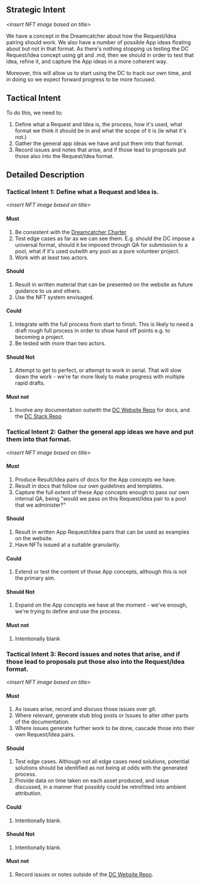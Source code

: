 ## Strategic Intent

_<insert NFT image based on title\>_

We have a concept in the Dreamcatcher about how the Request/Idea pairing should work.  We also have a number of possible App ideas floating about but not in that format.  As there's nothing stopping us testing the DC Request/Idea concept using git and .md, then we should in order to test that idea, refine it, and capture the App ideas in a more coherent way.

Moreover, this will allow us to start using the DC to track our own time, and in doing so we expect forward progress to be more focused.

## Tactical Intent

To do this, we need to:

1. Define what a Request and Idea is, the process, how it's used, what format we think it should be in and what the scope of it is (ie what it's not.)
1. Gather the general app ideas we have and put them into that format.
1. Record issues and notes that arise, and if those lead to proposals put those also into the Request/Idea format.

## Detailed Description

### Tactical Intent 1: Define what a Request and Idea is.

_<insert NFT image based on title\>_

#### Must

1. Be consistent with the [Dreamcatcher Charter](https://github.com/dreamcatcher-tech/dreamcatcher-tech.github.io/blob/master/website/docs/Dreamcatcher%20Charter.md)
1. Test edge cases as far as we can see them.  E.g. should the DC impose a universal format, should it be imposed through QA for submission to a pool, what if it's used outwith any pool as a pure volunteer project.
1. Work with at least two actors.

#### Should

1. Result in written material that can be presented on the website as future guidance to us and others.
1. Use the NFT system envisaged.

#### Could

1. Integrate with the full process from start to finish.  This is likely to need a draft rough full process in order to show hand off points e.g. to becoming a project.
1. Be tested with more than two actors.  

#### Should Not

1. Attempt to get to perfect, or attempt to work in serial.  That will slow down the work - we're far more likely to make progress with multiple rapid drafts.

#### Must not

1. Involve any documentation outwith the [DC Website Repo](https://github.com/dreamcatcher-tech/dreamcatcher-tech.github.io/tree/master/website) for docs, and the [DC Stack Repo](https://github.com/dreamcatcher-tech/dreamcatcher-stack)


### Tactical Intent 2: Gather the general app ideas we have and put them into that format.

_<insert NFT image based on title\>_

#### Must

1. Produce Result/Idea pairs of docs for the App concepts we have.
1. Result in docs that follow our own guidelines and templates.
1. Capture the full extent of these App concepts enough to pass our own internal QA, being "would we pass on this Request/Idea pair to a pool that we administer?"


#### Should

1. Result in written App Request/Idea pairs that can be used as examples on the website.
1. Have NFTs issued at a suitable granularity.

#### Could

1. Extend or test the content of those App concepts, although this is not the primary aim.

#### Should Not

1. Expand on the App concepts we have at the moment - we've enough, we're trying to define and use the process.

#### Must not

1. Intentionally blank

### Tactical Intent 3: Record issues and notes that arise, and if those lead to proposals put those also into the Request/Idea format.

_<insert NFT image based on title\>_

#### Must

1. As issues arise, record and discuss those issues over git.
1. Where relevant, generate stub blog posts or Issues to alter other parts of the documentation.
1. Where issues generate further work to be done, cascade those into their own Request/Idea pairs.

#### Should

1. Test edge cases. Although not all edge cases need solutions, potential solutions should be identified as not being at odds with the generated process.
1. Provide data on time taken on each asset produced, and issue discussed, in a manner that possibly could be retrofitted into ambient attribution.

#### Could

1. Intentionally blank.

#### Should Not

1. Intentionally blank.

#### Must not

1. Record issues or notes outside of the [DC Website Repo](https://github.com/dreamcatcher-tech/dreamcatcher-tech.github.io/tree/master/website).
